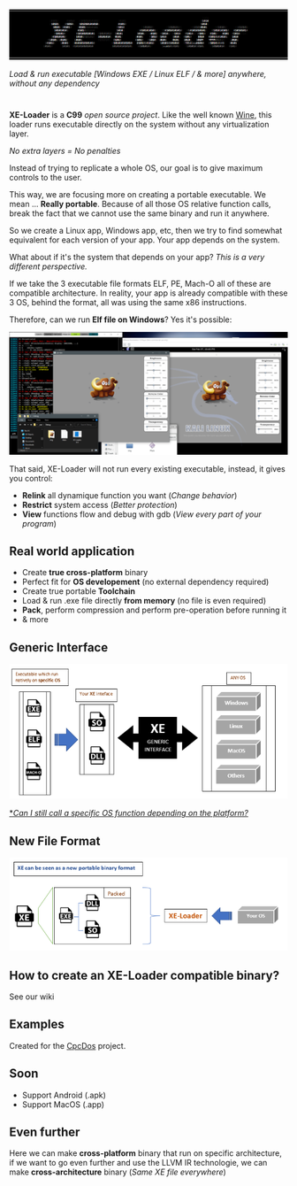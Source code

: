 #
![Logo](wiki/doc/img/Logo_small.png)

_Load & run executable [Windows EXE / Linux ELF / & more] anywhere, without any dependency_
# 

**XE-Loader** is a **C99** _open source project_. Like the well known [Wine](https://www.winehq.org/), this loader runs executable directly on the system without any virtualization layer.

_No extra layers = No penalties_ 

Instead of trying to replicate a whole OS, our goal is to give maximum controls to the user. 


This way, we are focusing more on creating a portable executable. We mean ... **Really portable**. Because of all those OS relative function calls, break the fact that we cannot use the same binary and run it anywhere.

So we create a Linux app, Windows app, etc, then we try to find somewhat equivalent for each version of your app. Your app depends on the system.

What about if it's the system that depends on your app? _This is a very different perspective._

If we take the 3 executable file formats ELF, PE, Mach-O all of these are compatible architecture. In reality, your app is already compatible with these 3 OS, behind the format, all was using the same x86 instructions.

 

Therefore, can we run **Elf file on Windows**? Yes it's possible: 

![Logo](wiki/doc/img/LinuxApp.png)


That said, XE-Loader will not run every existing executable, instead, it gives you control: 

* **Relink** all dynamique function you want (_Change behavior_)
* **Restrict** system access (_Better protection_) 
* **View** functions flow and debug with gdb (_View every part of your program_)


## Real world application

* Create **true cross-platform** binary
* Perfect fit for **OS developement** (no external dependency required)
* Create true portable **Toolchain**
* Load & run .exe file directly **from memory** (no file is even required)
* **Pack**, perform compression and perform pre-operation before running it
* & more


## Generic Interface

![Doc_generic](wiki/doc/img/Doc_Generic.png)

[*_Can I still call a specific OS function depending on the platform?_](wiki/Call_Specific_OS_Function.md)

## New File Format

![Doc_generic](wiki/doc/img/Doc_FileFormat.png)


## How to create an XE-Loader compatible binary?

See our wiki


## Examples

Created for the [CpcDos](https://cpcdos.net ) project.


## Soon

* Support Android (.apk)
* Support MacOS   (.app)

## Even further

Here we can make **cross-platform** binary that run on specific architecture, if we want to go even further and use the LLVM IR technologie, we can make **cross-architecture** binary (_Same XE file everywhere_)

